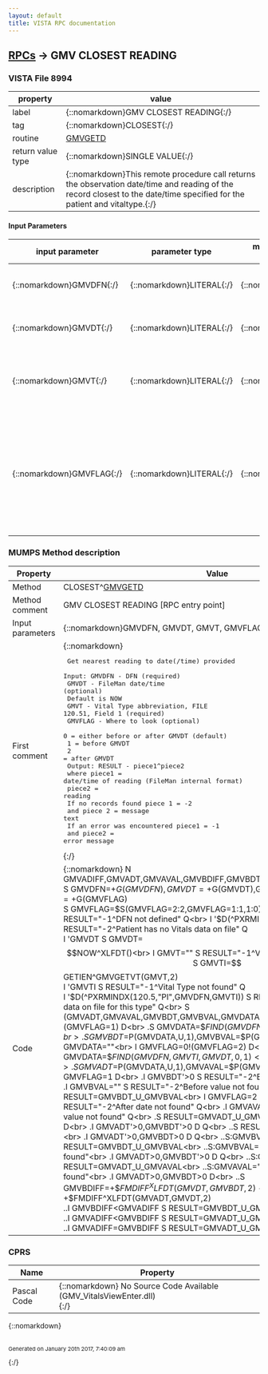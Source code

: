 ```yaml
---
layout: default
title: VISTA RPC documentation
---
```




## [RPCs](TableOfContent.md) &#8594; GMV CLOSEST READING 



### VISTA File 8994 


 property | value 
--- | --- 
 label | {::nomarkdown}GMV CLOSEST READING{:/}
 tag | {::nomarkdown}CLOSEST{:/}
 routine | [GMVGETD](http://code.osehra.org/dox/Routine_GMVGETD_source.html)
 return value type | {::nomarkdown}SINGLE VALUE{:/}
 description | {::nomarkdown}This remote procedure call returns the observation date/time and reading of the record closest to the date/time specified for the patient and vitaltype.{:/}

#### Input Parameters

| input parameter | parameter type | maximum data length | required | description | 
| --- | --- | --- | --- | --- | 
| {::nomarkdown}GMVDFN{:/} | {::nomarkdown}LITERAL{:/} | {::nomarkdown}12{:/} | {::nomarkdown}true{:/} | {::nomarkdown}A pointer to the Patient (#2) file (i.e., DFN).{:/} | 
| {::nomarkdown}GMVDT{:/} | {::nomarkdown}LITERAL{:/} | {::nomarkdown}14{:/} | {::nomarkdown}true{:/} | {::nomarkdown}The date/time to search from. The default is NOW.{:/} | 
| {::nomarkdown}GMVT{:/} | {::nomarkdown}LITERAL{:/} | {::nomarkdown}5{:/} | {::nomarkdown}true{:/} | {::nomarkdown}The vital type abbreviation as it appears in FILE 120.51, Field 1 (e.g., WT).{:/} | 
| {::nomarkdown}GMVFLAG{:/} | {::nomarkdown}LITERAL{:/} | {::nomarkdown}1{:/} | {::nomarkdown}true{:/} | {::nomarkdown}A flag to indicate if the search should look before or after the date/timespecified in the GMVDT value where 1 indicates before, 2 indicates afterand 0 indicates either direction.{:/} | 


### MUMPS Method description

 Property | Value 
 --- | --- 
 Method | CLOSEST^[GMVGETD](http://code.osehra.org/dox/Routine_GMVGETD_source.html)
 Method comment | GMV CLOSEST READING [RPC entry point]
 Input parameters | {::nomarkdown}GMVDFN, GMVDT, GMVT, GMVFLAG{:/}
 First comment | {::nomarkdown}<pre> Get nearest reading to date(/time) provided<br/>  Input:  GMVDFN - DFN (required)<br/>           GMVDT - FileMan date/time (optional)<br/>                   Default is NOW<br/>            GMVT - Vital Type abbreviation, FILE 120.51, Field 1 (required)<br/>         GMVFLAG - Where to look (optional)<br/>                   0 = either before or after GMVDT  (default)<br/>                   1 = before GMVDT<br/>                   2 = after GMVDT<br/> Output: RESULT - piece1^piece2<br/>          where piece1 = date/time of reading (FileMan internal format)<br/>                piece2 = reading<br/> If no records found piece 1 = -2<br/>                 and piece 2 = message text                     <br/> If an error was encountered piece1 = -1<br/>                         and piece2 = error message<br/></pre>{:/}
 Code | {::nomarkdown}  N GMVADIFF,GMVADT,GMVAVAL,GMVBDIFF,GMVBDT,GMVBVAL,GMVDATA,GMVTI<br> S GMVDFN=+$G(GMVDFN),GMVDT=+$G(GMVDT),GMVT=$G(GMVT),GMVFLAG=+$G(GMVFLAG)<br> S GMVFLAG=$S(GMVFLAG=2:2,GMVFLAG=1:1,1:0)<br> I 'GMVDFN S RESULT="-1^DFN not defined" Q<br> I '$D(^PXRMINDX(120.5,"PI",GMVDFN)) S RESULT="-2^Patient has no Vitals data on file" Q<br> I 'GMVDT S GMVDT=$$NOW^XLFDT()<br> I GMVT="" S RESULT="-1^Vital Type not defined" Q<br> S GMVTI=$$GETIEN^GMVGETVT(GMVT,2)<br> I 'GMVTI S RESULT="-1^Vital Type not found" Q<br> I '$D(^PXRMINDX(120.5,"PI",GMVDFN,GMVTI)) S RESULT="-2^Patient has no data on file for this type" Q<br> S (GMVADT,GMVAVAL,GMVBDT,GMVBVAL,GMVDATA)=""<br> I GMVFLAG=0!(GMVFLAG=1) D<br> .S GMVDATA=$$FIND(GMVDFN,GMVTI,GMVDT,0,-1)<br> .S GMVBDT=$P(GMVDATA,U,1),GMVBVAL=$P(GMVDATA,U,2)<br> S GMVDATA=""<br> I GMVFLAG=0!(GMVFLAG=2) D<br> .S GMVDATA=$$FIND(GMVDFN,GMVTI,GMVDT,0,1)<br> .S GMVADT=$P(GMVDATA,U,1),GMVAVAL=$P(GMVDATA,U,2)<br> I GMVFLAG=1 D<br> .I GMVBDT'>0 S RESULT="-2^Before date not found" Q<br> .I GMVBVAL="" S RESULT="-2^Before value not found" Q<br> .S RESULT=GMVBDT_U_GMVBVAL<br> I GMVFLAG=2 D<br> .I GMVADT'>0 S RESULT="-2^After date not found" Q<br> .I GMVAVAL="" S RESULT="-2^After value not found" Q<br> .S RESULT=GMVADT_U_GMVAVAL<br> I GMVFLAG=0 D<br> .I GMVADT'>0,GMVBDT'>0 D  Q<br> ..S RESULT="-2^No records found"<br> .I GMVADT'>0,GMVBDT>0 D  Q<br> ..S:GMVBVAL]"" RESULT=GMVBDT_U_GMVBVAL<br> ..S:GMVBVAL="" RESULT="-2^No records found"<br> .I GMVADT>0,GMVBDT'>0 D  Q<br> ..S:GMVAVAL]"" RESULT=GMVADT_U_GMVAVAL<br> ..S:GMVAVAL="" RESULT="-2^No records found"<br> .I GMVADT>0,GMVBDT>0 D<br> ..S GMVBDIFF=+$$FMDIFF^XLFDT(GMVDT,GMVBDT,2)<br> ..S GMVADIFF=+$$FMDIFF^XLFDT(GMVADT,GMVDT,2)<br> ..I GMVBDIFF<GMVADIFF S RESULT=GMVBDT_U_GMVBVAL<br> ..I GMVADIFF<GMVBDIFF S RESULT=GMVADT_U_GMVAVAL<br> ..I GMVADIFF=GMVBDIFF S RESULT=GMVADT_U_GMVAVAL{:/}


### CPRS

 Name | Property 
 --- | --- 
 Pascal Code | {::nomarkdown} No Source Code Available (GMV_VitalsViewEnter.dll)  <br/>{:/}

{::nomarkdown} <br/><br/><p style="font-size: 11px">Generated on January 20th 2017, 7:40:09 am</p>{:/}